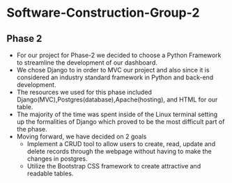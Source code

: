 # Software-Construction-Group-2

## Phase 2 
* For our project for Phase-2 we decided to choose a Python Framework to streamline the development of our dashboard.
* We chose Django to in order to MVC our project and also since it is considered an industry standard framework in Python and back-end development.
* The resources we used for this phase included Django(MVC),Postgres(database),Apache(hosting), and HTML for our table.
* The majority of the time was spent inside of the Linux terminal setting up the formalities of Django which proved to be the most difficult part of the phase.
* Moving forward, we have decided on 2 goals
  * Implement a CRUD tool to allow users to create, read, update and delete records through the webpage without having to make the changes in postgres.
  * Utilize the Bootstrap CSS framework to create attractive and readable tables. 


